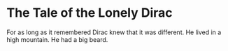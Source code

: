 # The Tale of the Lonely Dirac

For as long as it remembered Dirac knew that it was different.
He lived in a high mountain. He had a big beard.
